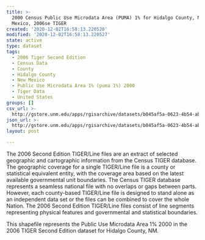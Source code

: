 ```yaml
---
title: >-
  2000 Census Public Use Microdata Area (PUMA) 1% for Hidalgo County, New
  Mexico, 2006se TIGER
created: '2020-12-02T16:58:13.220520'
modified: '2020-12-02T16:58:13.220527'
state: active
type: dataset
tags:
  - 2006 Tiger Second Edition
  - Census Data
  - County
  - Hidalgo County
  - New Mexico
  - Public Use Microdata Area 1% (puma 1%) 2000
  - Tiger Data
  - United States
groups: []
csv_url: >-
  http://gstore.unm.edu/apps/rgisarchive/datasets/b045af5a-0623-4b54-ab63-418e7dbe08a3/tgr2006se_hida_puma1.derived.csv
json_url: >-
  http://gstore.unm.edu/apps/rgisarchive/datasets/b045af5a-0623-4b54-ab63-418e7dbe08a3/tgr2006se_hida_puma1.derived.json
layout: post

---
```

The 2006 Second Edition TIGER/Line files are an extract of selected geographic and cartographic information from the Census TIGER database.  The geographic coverage for a single TIGER/Line file is a county or statistical equivalent entity, with the coverage area based on the latest available governmental unit boundaries. The Census TIGER database represents a seamless national file with no overlaps or gaps between parts.  However, each county-based TIGER/Line file is designed to stand alone as an independent data set or the files can be combined to cover the whole Nation.  The 2006 Second Edition  TIGER/Line files consist of line segments representing physical features and governmental and statistical boundaries.

This shapefile represents the Public Use Microdata Area 1% 2000 in the 2006 TIGER Second Edition dataset for Hidalgo County, NM.
